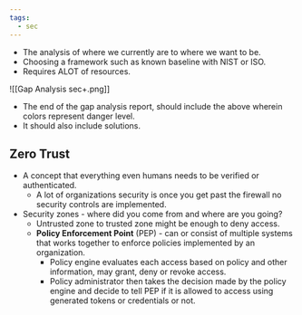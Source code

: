 ```yaml
---
tags:
  - sec
---
```

- The analysis of where we currently are to where we want to be.
- Choosing a framework such as known baseline with NIST or ISO.
- Requires ALOT of resources.

![[Gap Analysis sec+.png]]

- The end of the gap analysis report, should include the above wherein colors represent danger level.
- It should also include solutions.

## Zero Trust

- A concept that everything even humans needs to be verified or authenticated.
	- A lot of organizations security is once you get past the firewall no security controls are implemented.
- Security zones - where did you come from and where are you going?
	- Untrusted zone to trusted zone might be enough to deny access.
	- **Policy Enforcement Point** (PEP) - can or consist of multiple systems that works together to enforce policies implemented by an organization.
		- Policy engine evaluates each access based on policy and other information, may grant, deny or revoke access.
		- Policy administrator then takes the decision made by the policy engine and decide to tell PEP if it is allowed to access using generated tokens or credentials or not.
		